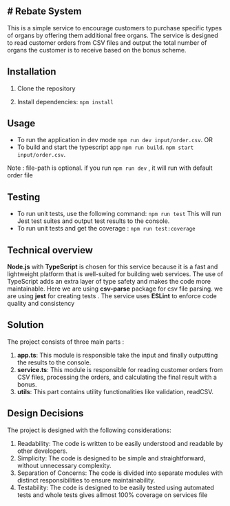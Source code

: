 ## # Rebate System

This is a simple service to encourage customers to purchase specific types of organs by offering them additional free organs. The service is designed to read customer orders from CSV files and output the total number of organs the customer is to receive based on the bonus scheme.

## Installation

1. Clone the repository

2. Install dependencies: `npm install`

## Usage

- To run the application in dev mode
  `npm run dev input/order.csv`.
  OR
- To build and start the typescript app
  `npm run build`.
  `npm start input/order.csv`.

Note : file-path is optional. if you run `npm run dev` , it will run with default order file

## Testing

- To run unit tests, use the following command:
  `npm run test`
  This will run Jest test suites and output test results to the console.
- To run unit tests and get the coverage :
  `npm run test:coverage`

## Technical overview

**Node.js** with **TypeScript** is chosen for this service because it is a fast and lightweight platform that is well-suited for building web services. The use of TypeScript adds an extra layer of type safety and makes the code more maintainable. Here we are using **csv-parse** package for csv file parsing. we are using **jest** for creating tests . The service uses **ESLint** to enforce code quality and consistency

## Solution

The project consists of three main parts :

1.  **app.ts**: This module is responsible take the input and finally outputting the results to the console.
2.  **service.ts**: This module is responsible for reading customer orders from CSV files, processing the orders, and calculating the final result with a bonus.
3.  **utils**: This part contains utility functionalities like validation, readCSV.

## Design Decisions

The project is designed with the following considerations:

1.  Readability: The code is written to be easily understood and readable by other developers.
2.  Simplicity: The code is designed to be simple and straightforward, without unnecessary complexity.
3.  Separation of Concerns: The code is divided into separate modules with distinct responsibilities to ensure maintainability.
4.  Testability: The code is designed to be easily tested using automated tests and whole tests gives allmost 100% coverage on services file
